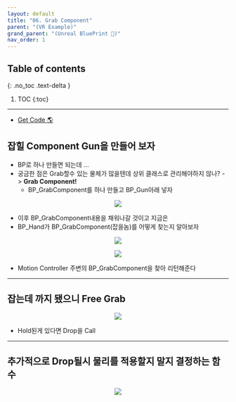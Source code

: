 ```yaml
---
layout: default
title: "06. Grab Component"
parent: "(VR Example)"
grand_parent: "(Unreal BluePrint 🌠)"
nav_order: 1
---
```


## Table of contents
{: .no_toc .text-delta }

1. TOC
{:toc}

---

* [Get Code 🌎](https://github.com/Arthur880708/Unreal_VR_Tutorial_1/tree/2)

## 잡힐 Component Gun을 만들어 보자

* BP로 하나 만들면 되는데 ...
* 궁금한 점은 Grab할수 있는 물체가 많을텐데 상위 클래스로 관리해야하지 않나? -> **Grab Component!**
    * BP_GrabComponent를 하나 만들고 BP_Gun아래 넣자

<p align="center">
  <img src="https://taehyungs-programming-blog.github.io/blog/assets/images/unreal/bp-4-vr/bp-vr-6-1.png"/>
</p>

* 이후 BP_GrabComponent내용을 채워나갈 것이고 지금은
* BP_Hand가 BP_GrabComponent(잡을놈)를 어떻게 찾는지 알아보자

<p align="center">
  <img src="https://taehyungs-programming-blog.github.io/blog/assets/images/unreal/bp-4-vr/bp-vr-6-2.png"/>
</p>

<p align="center">
  <img src="https://taehyungs-programming-blog.github.io/blog/assets/images/unreal/bp-4-vr/bp-vr-6-3.png"/>
</p>

* Motion Controller 주변의 BP_GrabComponent을 찾아 리턴해준다

---

## 잡는데 까지 됐으니 Free Grab

<p align="center">
  <img src="https://taehyungs-programming-blog.github.io/blog/assets/images/unreal/bp-4-vr/bp-vr-6-4.png"/>
</p>

* Hold된게 있다면 Drop을 Call

---

## 추가적으로 Drop될시 물리를 적용할지 말지 결정하는 함수 

<p align="center">
  <img src="https://taehyungs-programming-blog.github.io/blog/assets/images/unreal/bp-4-vr/bp-vr-6-5.png"/>
</p>